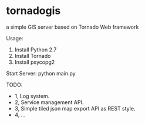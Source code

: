 # tornadogis
a simple GIS server based on Tornado Web framework

Usage:
1. Install Python 2.7
2. Install Tornado
3. Install psycopg2

Start Server:
  python main.py


TODO:

* 1, Log system.
* 2, Service management API.
* 3, Simple tiled json map export API as REST style.
* 4, ...





